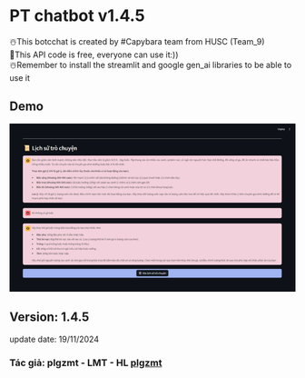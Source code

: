 
# PT chatbot v1.4.5

☃️This botcchat is created by #Capybara team from HUSC  (Team_9)  
🎄This API code is free, everyone can use it:))  
☃️Remember to install the streamlit and google gen_ai libraries to be able to use it

## Demo
![alt text](Demo.png)

## Version: 1.4.5
update date: 19/11/2024
### Tác giả: plgzmt - LMT - HL **[plgzmt](https://www.facebook.com/ngcuuphilongg?locale=vi_VN)**

